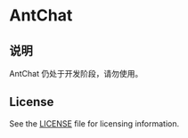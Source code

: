 # AntChat

说明
----------
AntChat 仍处于开发阶段，请勿使用。

## License

See the [LICENSE](./LICENSE) file for licensing information.
